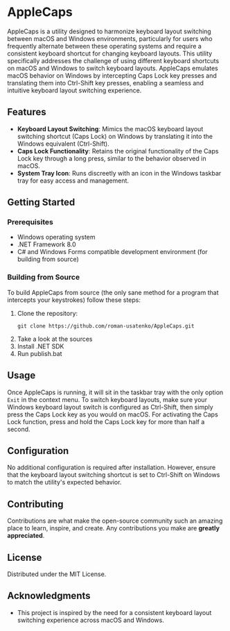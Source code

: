 # AppleCaps

AppleCaps is a utility designed to harmonize keyboard layout switching between macOS and Windows environments, particularly for users who frequently alternate between these operating systems and require a consistent keyboard shortcut for changing keyboard layouts. This utility specifically addresses the challenge of using different keyboard shortcuts on macOS and Windows to switch keyboard layouts. AppleCaps emulates macOS behavior on Windows by intercepting Caps Lock key presses and translating them into Ctrl-Shift key presses, enabling a seamless and intuitive keyboard layout switching experience.

## Features

- **Keyboard Layout Switching**: Mimics the macOS keyboard layout switching shortcut (Caps Lock) on Windows by translating it into the Windows equivalent (Ctrl-Shift).
- **Caps Lock Functionality**: Retains the original functionality of the Caps Lock key through a long press, similar to the behavior observed in macOS.
- **System Tray Icon**: Runs discreetly with an icon in the Windows taskbar tray for easy access and management.

## Getting Started

### Prerequisites

- Windows operating system
- .NET Framework 8.0
- C# and Windows Forms compatible development environment (for building from source)

### Building from Source

To build AppleCaps from source (the only sane method for a program that intercepts your keystrokes) follow these steps:

1. Clone the repository:
   ```
   git clone https://github.com/roman-usatenko/AppleCaps.git
   ```
2. Take a look at the sources
3. Install .NET SDK
4. Run publish.bat

## Usage

Once AppleCaps is running, it will sit in the taskbar tray with the only option `Exit` in the context menu. To switch keyboard layouts, make sure your Windows keyboard layout switch is configured as Ctrl-Shift, then simply press the Caps Lock key as you would on macOS. For activating the Caps Lock function, press and hold the Caps Lock key for more than half a second.

## Configuration

No additional configuration is required after installation. However, ensure that the keyboard layout switching shortcut is set to Ctrl-Shift on Windows to match the utility's expected behavior.

## Contributing

Contributions are what make the open-source community such an amazing place to learn, inspire, and create. Any contributions you make are **greatly appreciated**.

## License

Distributed under the MIT License.

## Acknowledgments

- This project is inspired by the need for a consistent keyboard layout switching experience across macOS and Windows.
